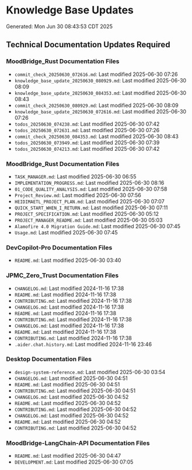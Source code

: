 # Knowledge Base Updates
Generated: Mon Jun 30 08:43:53 CDT 2025

## Technical Documentation Updates Required

### MoodBridge_Rust Documentation Files
- `commit_check_20250630_072616.md`: Last modified 2025-06-30 07:26
- `knowledge_base_update_20250630_080929.md`: Last modified 2025-06-30 08:09
- `knowledge_base_update_20250630_084353.md`: Last modified 2025-06-30 08:43
- `commit_check_20250630_080929.md`: Last modified 2025-06-30 08:09
- `knowledge_base_update_20250630_072616.md`: Last modified 2025-06-30 07:26
- `todos_20250630_074238.md`: Last modified 2025-06-30 07:42
- `todos_20250630_072631.md`: Last modified 2025-06-30 07:26
- `commit_check_20250630_084353.md`: Last modified 2025-06-30 08:43
- `todos_20250630_073949.md`: Last modified 2025-06-30 07:39
- `todos_20250630_074213.md`: Last modified 2025-06-30 07:42

### MoodBridge_Rust Documentation Files
- `TASK_MANAGER.md`: Last modified 2025-06-30 06:55
- `IMPLEMENTATION_PROGRESS.md`: Last modified 2025-06-30 08:16
- `01_CODE_QUALITY_ANALYSIS.md`: Last modified 2025-06-30 07:58
- `Project_Review.md`: Last modified 2025-06-30 07:56
- `HEIDIMAETL_PROJECT_PLAN.md`: Last modified 2025-06-30 07:07
- `QUICK_START_WHEN_I_RETURN.md`: Last modified 2025-06-30 07:11
- `PROJECT_SPECIFICATION.md`: Last modified 2025-06-30 05:12
- `PROJECT_MANAGER_README.md`: Last modified 2025-06-30 05:03
- `Alamofire 4.0 Migration Guide.md`: Last modified 2025-06-30 07:45
- `Usage.md`: Last modified 2025-06-30 07:45

### DevCopilot-Pro Documentation Files
- `README.md`: Last modified 2025-06-30 03:40

### JPMC_Zero_Trust Documentation Files
- `CHANGELOG.md`: Last modified 2024-11-16 17:38
- `README.md`: Last modified 2024-11-16 17:38
- `CONTRIBUTING.md`: Last modified 2024-11-16 17:38
- `CHANGELOG.md`: Last modified 2024-11-16 17:38
- `README.md`: Last modified 2024-11-16 17:38
- `CONTRIBUTING.md`: Last modified 2024-11-16 17:38
- `CHANGELOG.md`: Last modified 2024-11-16 17:38
- `README.md`: Last modified 2024-11-16 17:38
- `CONTRIBUTING.md`: Last modified 2024-11-16 17:38
- `.aider.chat.history.md`: Last modified 2024-11-16 23:46

### Desktop Documentation Files
- `design-system-reference.md`: Last modified 2025-06-30 03:54
- `CHANGELOG.md`: Last modified 2025-06-30 04:51
- `README.md`: Last modified 2025-06-30 04:51
- `CONTRIBUTING.md`: Last modified 2025-06-30 04:51
- `CHANGELOG.md`: Last modified 2025-06-30 04:52
- `README.md`: Last modified 2025-06-30 04:52
- `CONTRIBUTING.md`: Last modified 2025-06-30 04:52
- `CHANGELOG.md`: Last modified 2025-06-30 04:52
- `README.md`: Last modified 2025-06-30 04:52
- `CONTRIBUTING.md`: Last modified 2025-06-30 04:52

### MoodBridge-LangChain-API Documentation Files
- `README.md`: Last modified 2025-06-30 04:47
- `DEVELOPMENT.md`: Last modified 2025-06-30 07:05
